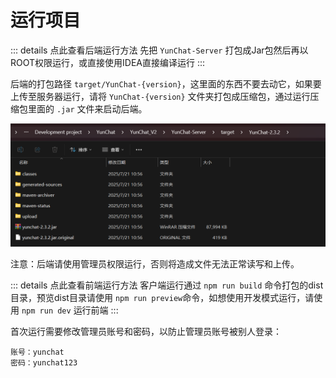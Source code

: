 # 运行项目

::: details 点此查看后端运行方法
先把 `YunChat-Server` 打包成Jar包然后再以ROOT权限运行，或直接使用IDEA直接编译运行
:::

后端的打包路径 `target/YunChat-{version}`，这里面的东西不要去动它，如果要上传至服务器运行，请将 `YunChat-{version}` 文件夹打包成压缩包，通过运行压缩包里面的 `.jar` 文件来启动后端。

![打包产物清单](./images/PixPin_2025-01-22_14-53-50.png)

注意：后端请使用管理员权限运行，否则将造成文件无法正常读写和上传。

::: details 点此查看前端运行方法
客户端运行通过 `npm run build` 命令打包的dist目录，预览dist目录请使用 `npm run preview`命令，如想使用开发模式运行，请使用 `npm run dev` 运行前端
:::

首次运行需要修改管理员账号和密码，以防止管理员账号被别人登录：

``` text
账号：yunchat
密码：yunchat123
```
